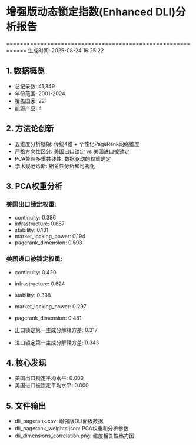 # 增强版动态锁定指数(Enhanced DLI)分析报告
============================================================
生成时间: 2025-08-24 16:25:22

## 1. 数据概览
- 总记录数: 41,349
- 年份范围: 2001-2024
- 覆盖国家: 221
- 能源产品: 4

## 2. 方法论创新
- 五维度分析框架: 传统4维 + 个性化PageRank网络维度
- 严格方向性区分: 美国出口锁定 vs 美国进口被锁定
- PCA处理多重共线性: 数据驱动的权重确定
- 学术规范诊断: 相关性分析和可视化

## 3. PCA权重分析
### 美国出口锁定权重:
- continuity: 0.386
- infrastructure: 0.667
- stability: 0.131
- market_locking_power: 0.194
- pagerank_dimension: 0.593

### 美国进口被锁定权重:
- continuity: 0.420
- infrastructure: 0.624
- stability: 0.338
- market_locking_power: 0.297
- pagerank_dimension: 0.481

- 出口锁定第一主成分解释方差: 0.317
- 进口锁定第一主成分解释方差: 0.343

## 4. 核心发现
- 美国出口锁定平均水平: 0.000
- 美国进口被锁定平均水平: 0.000

## 5. 文件输出
- dli_pagerank.csv: 增强版DLI面板数据
- dli_pagerank_weights.json: PCA权重和分析参数
- dli_dimensions_correlation.png: 维度相关性热力图